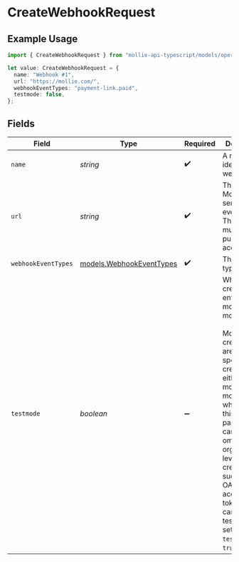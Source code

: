 # CreateWebhookRequest

## Example Usage

```typescript
import { CreateWebhookRequest } from "mollie-api-typescript/models/operations";

let value: CreateWebhookRequest = {
  name: "Webhook #1",
  url: "https://mollie.com/",
  webhookEventTypes: "payment-link.paid",
  testmode: false,
};
```

## Fields

| Field                                                                                                                                                                                                                                                                                                            | Type                                                                                                                                                                                                                                                                                                             | Required                                                                                                                                                                                                                                                                                                         | Description                                                                                                                                                                                                                                                                                                      | Example                                                                                                                                                                                                                                                                                                          |
| ---------------------------------------------------------------------------------------------------------------------------------------------------------------------------------------------------------------------------------------------------------------------------------------------------------------- | ---------------------------------------------------------------------------------------------------------------------------------------------------------------------------------------------------------------------------------------------------------------------------------------------------------------- | ---------------------------------------------------------------------------------------------------------------------------------------------------------------------------------------------------------------------------------------------------------------------------------------------------------------- | ---------------------------------------------------------------------------------------------------------------------------------------------------------------------------------------------------------------------------------------------------------------------------------------------------------------- | ---------------------------------------------------------------------------------------------------------------------------------------------------------------------------------------------------------------------------------------------------------------------------------------------------------------- |
| `name`                                                                                                                                                                                                                                                                                                           | *string*                                                                                                                                                                                                                                                                                                         | :heavy_check_mark:                                                                                                                                                                                                                                                                                               | A name that identifies the webhook.                                                                                                                                                                                                                                                                              | Webhook #1                                                                                                                                                                                                                                                                                                       |
| `url`                                                                                                                                                                                                                                                                                                            | *string*                                                                                                                                                                                                                                                                                                         | :heavy_check_mark:                                                                                                                                                                                                                                                                                               | The URL Mollie will send the events to. This URL must be publicly accessible.                                                                                                                                                                                                                                    | https://mollie.com/                                                                                                                                                                                                                                                                                              |
| `webhookEventTypes`                                                                                                                                                                                                                                                                                              | [models.WebhookEventTypes](../../models/webhookeventtypes.md)                                                                                                                                                                                                                                                    | :heavy_check_mark:                                                                                                                                                                                                                                                                                               | The event's type                                                                                                                                                                                                                                                                                                 | payment-link.paid                                                                                                                                                                                                                                                                                                |
| `testmode`                                                                                                                                                                                                                                                                                                       | *boolean*                                                                                                                                                                                                                                                                                                        | :heavy_minus_sign:                                                                                                                                                                                                                                                                                               | Whether to create the entity in test mode or live mode.<br/><br/>Most API credentials are specifically created for either live mode or test mode, in which case this parameter can be<br/>omitted. For organization-level credentials such as OAuth access tokens, you can enable test mode by setting<br/>`testmode` to `true`. | false                                                                                                                                                                                                                                                                                                            |